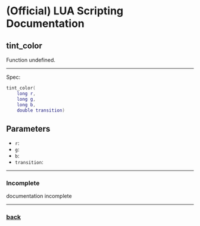 
# (Official) LUA Scripting Documentation

## tint_color

Function undefined.

___

Spec:

```lua
tint_color(
	long r,
	long g,
	long b,
	double transition)
```

## Parameters

- `r`: 
- `g`: 
- `b`: 
- `transition`: 

___

### Incomplete

documentation incomplete

___

### [back](../other)
